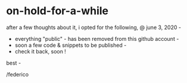 # on-hold-for-a-while

after a few thoughts about it, i opted for the following, @ june 3, 2020 -

- everything "public" - has been removed from this github account -
- soon a few code & snippets to be published -
- check it back, soon !


best -

/federico

